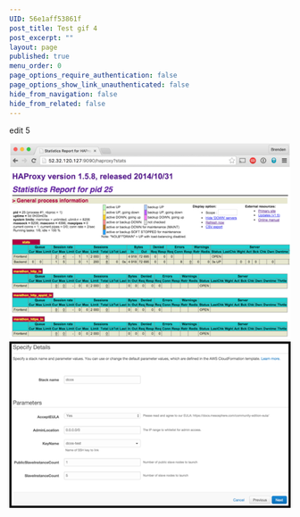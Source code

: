 ```yaml
---
UID: 56e1aff53861f
post_title: Test gif 4
post_excerpt: ""
layout: page
published: true
menu_order: 0
page_options_require_authentication: false
page_options_show_link_unauthenticated: false
hide_from_navigation: false
hide_from_related: false
---
```


edit 5

![Alt text][1] ![Alt text][2]

 [1]: /assets/images/lb2.jpg
 [2]: /assets/images/services.png "Optional title attribute"
